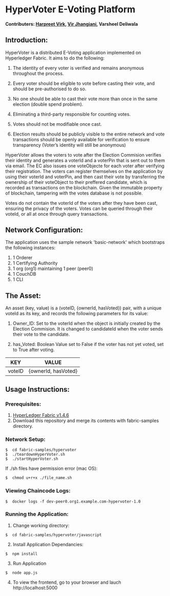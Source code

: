 # HyperVoter E-Voting Platform

#### Contributers: [Harpreet Virk](https://github.com/harpreetvirkk), [Vir Jhangiani](https://github.com/virjhangiani), Varsheel Deliwala

## Introduction:

HyperVoter is a distributed E-Voting application implemented on Hyperledger Fabric. It aims to do the following:

1. The identity of every voter is verified and remains anonymous throughout the process.

2. Every voter should be eligible to vote before casting their vote, and should be pre-authorised to do so.

3. No one should be able to cast their vote more than once in the same election (double spend problem).

4. Eliminating a third-party responsible for counting votes.

5. Votes should not be modifiable once cast.

6. Election results should be publicly visible to the entire network and vote transactions should be openly available for verification to ensure transparency (Voter’s identity will still be anonymous)

HyperVoter allows the voters to vote after the Election Commision verifies their identity and generates a voterId and a voterPin that is sent out to them via email. The EC also issues one voteObjecte for each voter after verifying their registration. The voters can register themselves on the application by using their voterId and voterPin, and then cast their vote by transferring the ownership of their voteObject to their preffered candidate, which is recorded as transactions on the blockchain. Given the immutable property of blockchain, tampering with the votes database is not possible. 

Votes do not contain the voterId of the voters after they have been cast, ensuring the privacy of the voters. Votes can be queried through their voteId, or all at once through query transactions.

## Network Configuration:

The application uses the sample network 'basic-network' which bootstraps the following instances:

1. 1 Orderer
2. 1 Certifying Authority
3. 1 org (org1) maintaining 1 peer (peer0)
4. 1 CouchDB
5. 1 CLI

## The Asset:

An asset (key, value) is a (voteID, {ownerId, hasVoted}) pair, with a unique voteId as its key, and records the following parameters for its value:

1. Owner_ID: Set to the voterId when the object is initially created by the Election Commision. It is changed to candidateId when the voter sends their vote to the candidate.

2. has_Voted: Boolean Value set to False if the voter has not yet voted, set to True after voting.

| KEY    | VALUE               |
|--------|---------------------|
| voteID | {ownerId, hasVoted} |

## Usage Instructions:

### Prerequisites:

1. [HyperLedger Fabric v1.4.6](https://www.hyperledger.org/projects/fabric "HyperLedger Fabric Homepage")
2. Download this repository and merge its contents with fabric-samples directory.

### Network Setup:

```
$  cd fabric-samples/hypervoter
$  ./teardownHyperVoter.sh
$  ./startHyperVoter.sh
```

If ./sh files have permission error (mac OS):
```
$  chmod u+r+x ./file_name.sh
```

### Viewing Chaincode Logs:
```
$  docker logs -f dev-peer0.org1.example.com-hypervoter-1.0
```

### Running the Application:

1. Change working directory:
```
$  cd fabric-samples/hypervoter/javascript
```
2. Install Application Dependancies:
```
$  npm install
```
3. Run Application
```
$  node app.js
```
4. To view the frontend, go to your browser and lauch http://localhost:5000
